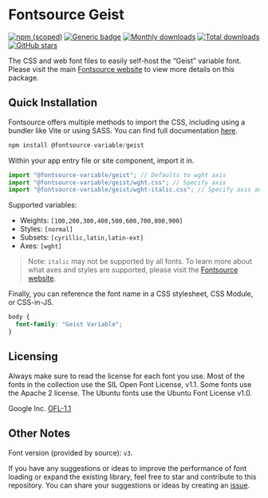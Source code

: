 # Fontsource Geist

[![npm (scoped)](https://img.shields.io/npm/v/@fontsource-variable/geist?color=brightgreen)](https://www.npmjs.com/package/@fontsource-variable/geist) [![Generic badge](https://img.shields.io/badge/fontsource-passing-brightgreen)](https://github.com/fontsource/fontsource) [![Monthly downloads](https://badgen.net/npm/dm/@fontsource-variable/geist)](https://github.com/fontsource/fontsource) [![Total downloads](https://badgen.net/npm/dt/@fontsource-variable/geist)](https://github.com/fontsource/fontsource) [![GitHub stars](https://img.shields.io/github/stars/fontsource/fontsource.svg?style=social&label=Star)](https://github.com/fontsource/fontsource/stargazers)

The CSS and web font files to easily self-host the “Geist” variable font. Please visit the main [Fontsource website](https://fontsource.org/fonts/geist) to view more details on this package.

## Quick Installation

Fontsource offers multiple methods to import the CSS, including using a bundler like Vite or using SASS. You can find full documentation [here](https://fontsource.org/docs/getting-started/introduction).

```javascript
npm install @fontsource-variable/geist
```

Within your app entry file or site component, import it in.

```javascript
import "@fontsource-variable/geist"; // Defaults to wght axis
import "@fontsource-variable/geist/wght.css"; // Specify axis
import "@fontsource-variable/geist/wght-italic.css"; // Specify axis and style
```

Supported variables:
- Weights: `[100,200,300,400,500,600,700,800,900]`
- Styles: `[normal]`
- Subsets: `[cyrillic,latin,latin-ext]`
- Axes: `[wght]`

> Note: `italic` may not be supported by all fonts. To learn more about what axes and styles are supported, please visit the [Fontsource website](https://fontsource.org/fonts/geist).

Finally, you can reference the font name in a CSS stylesheet, CSS Module, or CSS-in-JS.

```css
body {
  font-family: "Geist Variable";
}
```

## Licensing
Always make sure to read the license for each font you use. Most of the fonts in the collection use the SIL Open Font License, v1.1. Some fonts use the Apache 2 license. The Ubuntu fonts use the Ubuntu Font License v1.0.

Google Inc.
[OFL-1.1](http://scripts.sil.org/OFL)

## Other Notes
Font version (provided by source): `v3`.

If you have any suggestions or ideas to improve the performance of font loading or expand the existing library, feel free to star and contribute to this repository. You can share your suggestions or ideas by creating an [issue](https://github.com/fontsource/fontsource/issues).